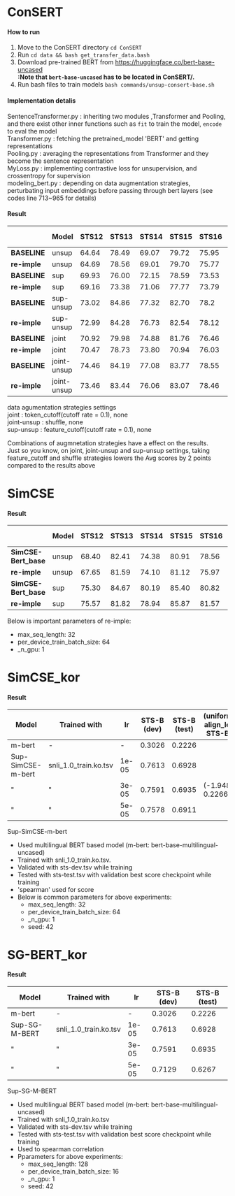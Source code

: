 # ConSERT

#### How to run

1. Move to the ConSERT directory `cd ConSERT`
2. Run `cd data && bash get_transfer_data.bash`
3. Download pre-trained BERT from https://huggingface.co/bert-base-uncased     
   **:Note that `bert-base-uncased` has to be located in ConSERT/.**
4. Run bash files to train models `bash commands/unsup-consert-base.sh`

#### Implementation detalis

SentenceTransformer.py : inheriting two modules ,Transformer and Pooling, and there exist other inner functions such
as `fit` to train the model, `encode` to eval the model    
Transformer.py : fetching the pretrained_model 'BERT' and getting representations      
Pooling.py : averaging the representations from Transformer and they become the sentence representation      
MyLoss.py : implementing contrastive loss for unsupervision, and crossentropy for supervision      
modeling_bert.py : depending on data augmentation strategies, perturbating input embeddings before passing through bert
layers (see codes line 713~965 for details)

#### Result

|              | **Model**   | **STS12** | **STS13** | **STS14** | **STS15** | **STS16** | **STSb** | **SICK-R** | **Avg.** |
|--------------|-------------|-----------|-----------|-----------|-----------|-----------|----------|------------|----------|
| **BASELINE** | unsup       | 64.64     | 78.49     | 69.07     | 79.72     | 75.95     | 73.97    | 67.31      | 72.74    |
| **re-imple** | unsup       | 64.69     | 78.56     | 69.01     | 79.70     | 75.77     | 73.86    | 67.15      | 72.68    |
| **BASELINE** | sup         | 69.93     | 76.00     | 72.15     | 78.59     | 73.53     | 76.10    | 73.01      | 74.19    |
| **re-imple** | sup         | 69.16     | 73.38     | 71.06     | 77.77     | 73.79     | 75.81    | 72.20      | 73.31    |
| **BASELINE** | sup-unsup   | 73.02     | 84.86     | 77.32     | 82.70     | 78.2      | 81.34    | 75.00      | 78.92    |
| **re-imple** | sup-unsup   | 72.99     | 84.28     | 76.73     | 82.54     | 78.12     | 81.12    | 75.02      | 78.69    |
| **BASELINE** | joint       | 70.92     | 79.98     | 74.88     | 81.76     | 76.46     | 78.99    | 78.15      | 77.31    |
| **re-imple** | joint       | 70.47     | 78.73     | 73.80     | 70.94     | 76.03     | 77.75    | 77.70      | 76.49    |
| **BASELINE** | joint-unsup | 74.46     | 84.19     | 77.08     | 83.77     | 78.55     | 81.37    | 77.01      | 79.49    |
| **re-imple** | joint-unsup | 73.46     | 83.44     | 76.06     | 83.07     | 78.46     | 80.27    | 75.90      | 78.66    |

data agumentation strategies settings      
joint : token_cutoff(cutoff rate = 0.1), none     
joint-unsup : shuffle, none     
sup-unsup : feature_cutoff(cutoff rate = 0.1), none

Combinations of augmnetation strategies have a effect on the results.      
Just so you know, on joint, joint-unsup and sup-unsup settings, taking feature_cutoff and shuffle strategies lowers the
Avg scores by 2 points compared to the results above

# SimCSE

#### Result

|                      | **Model** | **STS12** | **STS13** | **STS14** | **STS15** | **STS16** | **STSb** | **SICK-R** | **Avg.** |
|----------------------|-----------|-----------|-----------|-----------|-----------|-----------|----------|------------|----------|
| **SimCSE-Bert_base** | unsup     | 68.40     | 82.41     | 74.38     | 80.91     | 78.56     | 76.85    | 72.23      | 76.25    |
| **re-imple**         | unsup     | 67.65     | 81.59     | 74.10     | 81.12     | 75.97     | 77.94    | 70.99      | 76.14    |
| **SimCSE-Bert_base** | sup       | 75.30     | 84.67     | 80.19     | 85.40     | 80.82     | 84.25    | 80.39      | 81.57    |
| **re-imple**         | sup       | 75.57     | 81.82     | 78.94     | 85.87     | 81.57     | 84.27    | 80.25      | 81.18    |

Below is important parameters of re-imple:

* max_seq_length: 32
* per_device_train_batch_size: 64
* _n_gpu: 1

# SimCSE_kor

#### Result

| **Model**         | Trained with          | lr    | STS-B (dev) | STS-B (test) | (uniform_loss, align_loss) w/ STS-B (test) |
|-------------------|-----------------------|-------|-------------|--------------|--------------------------------------------|
| m-bert            | -                     | -     | 0.3026      | 0.2226       |                                            |
| Sup-SimCSE-m-bert | snli_1.0_train.ko.tsv | 1e-05 | 0.7613      | 0.6928       |                                            |
| "                 | "                     | 3e-05 | 0.7591      | 0.6935       | (-1.9488, 0.2266)                          |
| "                 | "                     | 5e-05 | 0.7578      | 0.6911       |                                            |

Sup-SimCSE-m-bert

* Used multilingual BERT based model (m-bert: bert-base-multilingual-uncased)
* Trained with snli_1.0_train.ko.tsv.
* Validated with sts-dev.tsv while training
* Tested with sts-test.tsv with validation best score checkpoint while training
* 'spearman' used for score
* Below is common parameters for above experiments:
    * max_seq_length: 32
    * per_device_train_batch_size: 64
    * _n_gpu: 1
    * seed: 42

# SG-BERT_kor 

#### Result

| **Model**         | Trained with          | lr    | STS-B (dev) | STS-B (test) |
|-------------------|-----------------------|-------|-------------|--------------|
| m-bert            | -                     | -     | 0.3026      | 0.2226       |
| Sup-SG-M-BERT     | snli_1.0_train.ko.tsv | 1e-05 | 0.7613      | 0.6928       |
| "                 | "                     | 3e-05 | 0.7591      | 0.6935       |
| "                 | "                     | 5e-05 | 0.7129      | 0.6267       |

Sup-SG-M-BERT

* Used multilingual BERT based model (m-bert: bert-base-multilingual-uncased)
* Trained with snli_1.0_train.ko.tsv
* Validated with sts-dev.tsv while training
* Tested with sts-test.tsv with validation best score checkpoint while training
* Used to spearman correlation
* Pparameters for above experiments:
    * max_seq_length: 128
    * per_device_train_batch_size: 16
    * _n_gpu: 1
    * seed: 42
